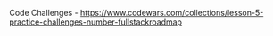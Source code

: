 Code Challenges - https://www.codewars.com/collections/lesson-5-practice-challenges-number-fullstackroadmap
